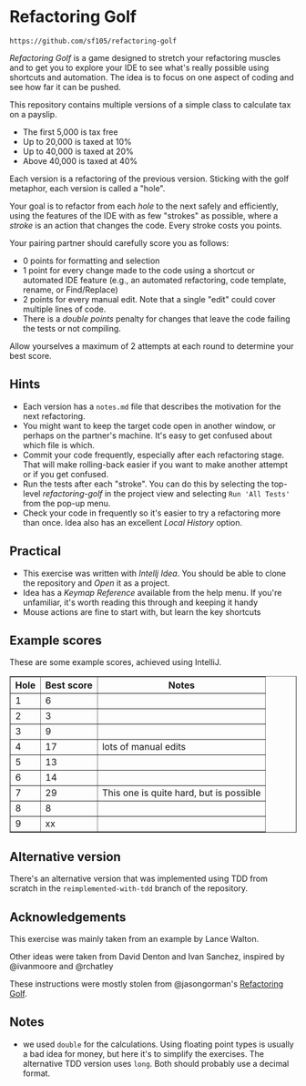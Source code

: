 # Refactoring Golf
`https://github.com/sf105/refactoring-golf`

_Refactoring Golf_ is a game designed to stretch your refactoring muscles and 
to get you to explore your IDE to see what's really possible using 
shortcuts and automation. The idea is to focus on one aspect of coding 
and see how far it can be pushed.

This repository contains multiple versions of a simple class to calculate tax on a payslip.

* The first 5,000 is tax free
* Up to 20,000 is taxed at 10%
* Up to 40,000 is taxed at 20%
* Above 40,000 is taxed at 40%

Each version is a refactoring of the previous version. Sticking with the golf metaphor, 
each version is called a "hole". 

Your goal is to refactor from each _hole_ to the next safely and efficiently,
using the features of the IDE with as few "strokes" as possible, where a _stroke_ is 
an action that changes the code. Every stroke costs you points.

Your pairing partner should carefully score you as follows:

- 0 points for formatting and selection
- 1 point for every change made to the code using a shortcut or automated IDE feature 
  (e.g., an automated refactoring, code template, rename, or Find/Replace)
- 2 points for every manual edit. Note that a single "edit" could cover multiple lines of code.
- There is a _double points_ penalty for changes that leave the code failing the tests or not compiling.

Allow yourselves a maximum of 2 attempts at each round to determine your best score.

## Hints
- Each version has a `notes.md` file that describes the motivation for the next refactoring.
- You might want to keep the target code open in another window, or perhaps on the partner's machine. 
It's easy to get confused about which file is which.
- Commit your code frequently, especially after each refactoring stage. That will make rolling-back easier 
if you want to make another attempt or if you get confused.
- Run the tests after each "stroke". You can do this by selecting the top-level *refactoring-golf* in 
the project view and selecting `Run 'All Tests'` from the pop-up menu. 
- Check your code in frequently so it's easier to try a refactoring more than once. Idea also has 
an excellent _Local History_ option. 

## Practical
- This exercise was written with _Intellj Idea_. You should be able to clone the repository 
and _Open_ it as a project. 
- Idea has a _Keymap Reference_ available from the help menu. If you're unfamiliar, it's worth reading this through 
and keeping it handy
- Mouse actions are fine to start with, but learn the key shortcuts

## Example scores
These are some example scores, achieved using IntelliJ.  

<table border="1">
<tr><th>Hole</th><th>Best score</th><th>Notes</th></tr>
<tr><td> 1    </td><td> 6          </td><td></td></tr>
<tr><td> 2    </td><td> 3          </td><td></td></tr>
<tr><td> 3    </td><td> 9          </td><td></td></tr>
<tr><td> 4    </td><td> 17         </td><td>lots of manual edits</td></tr> 
<tr><td> 5    </td><td> 13         </td><td></td></tr>
<tr><td> 6    </td><td> 14         </td><td></td></tr>
<tr><td> 7    </td><td> 29         </td><td>This one is quite hard, but is possible</td></tr>       
<tr><td> 8    </td><td> 8          </td><td></td></tr>
<tr><td> 9    </td><td> xx         </td><td></td></tr>
</table>       

## Alternative version
There's an alternative version that was implemented using TDD from scratch in the 
`reimplemented-with-tdd` branch of the repository.

## Acknowledgements
This exercise was mainly taken from an example by Lance Walton.

Other ideas were taken from David Denton and Ivan Sanchez, inspired by @ivanmoore and @rchatley

These instructions were mostly stolen from @jasongorman's 
<a href="https://github.com/jasongorman/RefactoringGolfJava">Refactoring Golf</a>.

## Notes

- we used `double` for the calculations. Using floating point types is usually a bad idea for money, 
but here it's to simplify the exercises. The alternative TDD version uses `long`. Both should probably 
use a decimal format.
